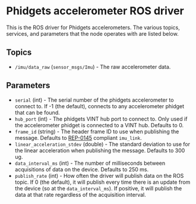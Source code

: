 Phidgets accelerometer ROS driver
=================================

This is the ROS driver for Phidgets accelerometers.  The various topics, services, and parameters that the node operates with are listed below.

Topics
------
* `/imu/data_raw` (`sensor_msgs/Imu`) - The raw accelerometer data.

Parameters
----------
* `serial` (int) - The serial number of the phidgets accelerometer to connect to.  If -1 (the default), connects to any accelerometer phidget that can be found.
* `hub_port` (int) - The phidgets VINT hub port to connect to.  Only used if the accelerometer phidget is connected to a VINT hub.  Defaults to 0.
* `frame_id` (string) - The header frame ID to use when publishing the message.  Defaults to [REP-0145](http://www.ros.org/reps/rep-0145.html) compliant `imu_link`.
* `linear_acceleration_stdev` (double) - The standard deviation to use for the linear acceleration when publishing the message.  Defaults to 300 ug.
* `data_interval_ms` (int) - The number of milliseconds between acquisitions of data on the device.  Defaults to 250 ms.
* `publish_rate` (int) - How often the driver will publish data on the ROS topic.  If 0 (the default), it will publish every time there is an update from the device (so at the `data_interval_ms`).  If positive, it will publish the data at that rate regardless of the acquisition interval.
